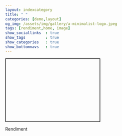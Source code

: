 ```yaml
---
layout: indexcategory
title: " "
categories: [demo,layout]
og_img: /assets/img/gallery/a-minimalist-logo.jpeg
tags: [rendiment,home, image]
show_sociallinks  : true
show_tags         : true
show_categories   : true
show_bottomnavs   : true
---
```

<div style="
        width: 300px;
        height: 200px;
        background-image: url('https://nethalo.github.io/assets/img/gallery/a-flyer.jpeg');
        background-size: cover;
        background-position: center;
        background-repeat: no-repeat;
        border: 2px solid #333;
    "></div>

Rendiment